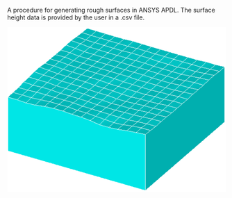 A procedure for generating rough surfaces in ANSYS APDL. The surface height data is provided by the user in a .csv file.

![alt text](https://github.com/rpmm/apdl_modelling/blob/master/vplot.png?raw=true)
